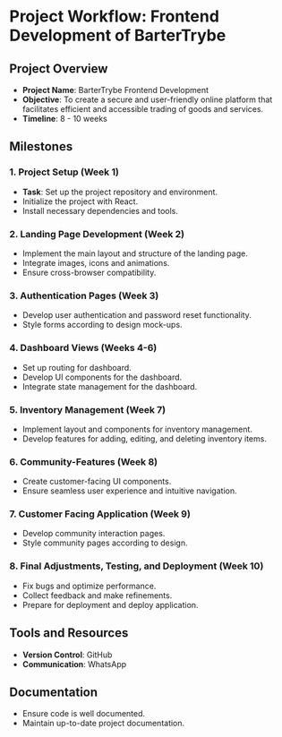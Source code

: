 # Project Workflow: Frontend Development of BarterTrybe

## Project Overview
- **Project Name**: BarterTrybe Frontend Development
- **Objective**: To create a secure and user-friendly online platform that facilitates efficient and accessible trading of goods and services.
- **Timeline**: 8 - 10 weeks

## Milestones

### 1. Project Setup (Week 1)
- **Task**: Set up the project repository and environment.
- Initialize the project with React.
- Install necessary dependencies and tools.

### 2. Landing Page Development (Week 2)
-  Implement the main layout and structure of the landing page.
-  Integrate images, icons and animations.
- Ensure cross-browser compatibility.

### 3. Authentication Pages (Week 3)
- Develop user authentication and password reset functionality.
- Style forms according to design mock-ups.

### 4. Dashboard Views (Weeks 4-6)
- Set up routing for dashboard.
- Develop UI components for the dashboard.
- Integrate state management for the dashboard.

### 5. Inventory Management (Week 7)
- Implement layout and components for inventory management.
- Develop features for adding, editing, and deleting inventory items.

### 6. Community-Features (Week 8)
- Create customer-facing UI components.
- Ensure seamless user experience and intuitive navigation.

### 7. Customer Facing Application (Week 9)
- Develop community interaction pages.
- Style community pages according to design.

### 8. Final Adjustments, Testing, and Deployment (Week 10)
- Fix bugs and optimize performance.
- Collect feedback and make refinements.
- Prepare for deployment and deploy application.

## Tools and Resources
- **Version Control**: GitHub
- **Communication**: WhatsApp

## Documentation
- Ensure code is well documented.
- Maintain up-to-date project documentation.
